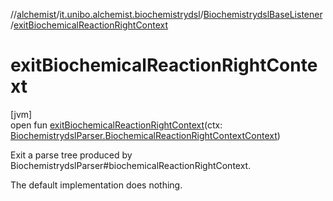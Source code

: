 //[alchemist](../../../index.md)/[it.unibo.alchemist.biochemistrydsl](../index.md)/[BiochemistrydslBaseListener](index.md)/[exitBiochemicalReactionRightContext](exit-biochemical-reaction-right-context.md)

# exitBiochemicalReactionRightContext

[jvm]\
open fun [exitBiochemicalReactionRightContext](exit-biochemical-reaction-right-context.md)(ctx: [BiochemistrydslParser.BiochemicalReactionRightContextContext](../-biochemistrydsl-parser/-biochemical-reaction-right-context-context/index.md))

Exit a parse tree produced by BiochemistrydslParser#biochemicalReactionRightContext. 

The default implementation does nothing.
